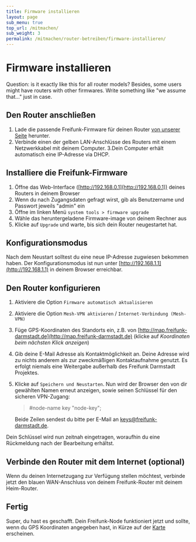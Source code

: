 ```yaml
---
title: Firmware installieren
layout: page
sub_menu: true
top_url: /mitmachen/
sub_weight: 3
permalink: /mitmachen/router-betreiben/firmware-installieren/
---
```


Firmware installieren
=====================

Question: is it exactly like this for all router models? Besides, some users might have routers with other firmwares. Write something like "we assume that..." just in case.

Den Router anschließen
--------------------

1. Lade die passende Freifunk-Firmware für deinen Router [von unserer Seite](http://update.freifunk-darmstadt.de/) herunter.
2. Verbinde einen der gelben LAN-Anschlüsse des Routers mit einem Netzwerkkabel mit deinem Computer.
3.Dein Computer erhält automatisch eine IP-Adresse via DHCP.

Installiere die Freifunk-Firmware
------------------------------

1. Öffne das Web-Interface ([http://192.168.0.1](http://192.168.0.1)) deines Routers in deinem Browser
2. Wenn du nach Zugangsdaten gefragt wirst, gib als Benutzername und Passwort jeweils "admin" ein
3. Öffne im linken Menü `system tools > firmware upgrade`
4. Wähle das heruntergeladene Firmware-image von deinem Rechner aus
5. Klicke auf `Upgrade` und warte, bis sich dein Router neugestartet hat.

Konfigurationsmodus
-----------------
Nach dem Neustart solltest du eine neue IP-Adresse zugwiesen bekommen haben. Der Konfigurationsmodus ist nun unter [http://192.168.1.1](http://192.168.1.1) in deinem Browser erreichbar.

Den Router konfigurieren
----------------------

1. Aktiviere die Option `Firmware automatisch aktualisieren`
2. Aktiviere die Option `Mesh-VPN aktivieren` / `Internet-Verbindung (Mesh-VPN)`
3. Füge GPS-Koordinaten des Standorts ein, z.B. von [http://map.freifunk-darmstadt.de](http://map.freifunk-darmstadt.de) (klicke auf *Koordinaten beim nächsten Klick anzeigen*)
4. Gib deine E-Mail Adresse als Kontaktmöglichkeit an. Deine Adresse wird zu nichts anderem als zur zweckmäßigen Kontaktaufnahme genutzt. Es erfolgt niemals eine Weitergabe außerhalb des Freifunk Darmstadt Projektes.
5. Klicke auf `Speichern und Neustarten`. Nun wird der Browser den von dir gewählten Namen erneut anzeigen, sowie seinen Schlüssel für den sicheren VPN-Zugang:
	> #node-name
	> key "node-key";
	
    Beide Zeilen sendest du bitte per E-Mail an [keys@freifunk-darmstadt.de](mailto:keys@freifunk-darmstadt.de).
    
Dein Schlüssel wird nun zeitnah eingetragen, woraufhin du eine Rückmeldung nach der Bearbeitung erhältst.

Verbinde den Router mit dem Internet (optional)
------------------------------------------

Wenn du deinen Internetzugang zur Verfügung stellen möchtest, verbinde jetzt den blauen WAN-Anschluss von deinem Freifunk-Router mit deinem Heim-Router.

Fertig
------
Super, du hast es geschafft. Dein Freifunk-Node funktioniert jetzt und sollte, wenn du GPS Koordinaten angegeben hast, in Kürze auf der [Karte](http://map.freifunk-darmstadt.de/) erscheinen.
